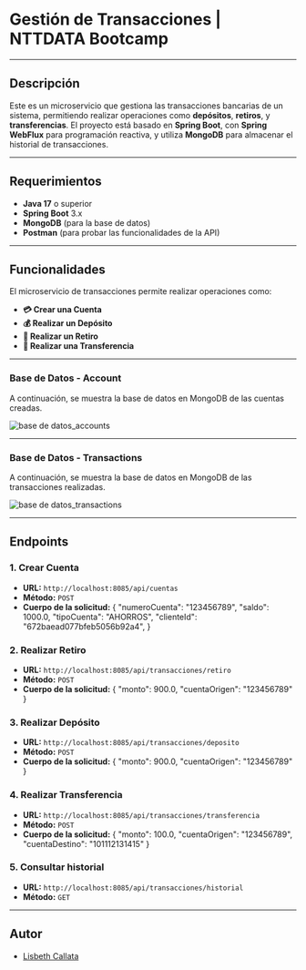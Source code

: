 # **Gestión de Transacciones | NTTDATA Bootcamp**

---

## Descripción

Este es un microservicio que gestiona las transacciones bancarias de un sistema, permitiendo realizar operaciones como **depósitos**, **retiros**, y **transferencias**. El proyecto está basado en **Spring Boot**, con **Spring WebFlux** para programación reactiva, y utiliza **MongoDB** para almacenar el historial de transacciones.

---

## **Requerimientos**

- **Java 17** o superior
- **Spring Boot** 3.x
- **MongoDB** (para la base de datos)
- **Postman** (para probar las funcionalidades de la API)

---

## **Funcionalidades**

El microservicio de transacciones permite realizar operaciones como:

- **💳 Crear una Cuenta**
- **💰 Realizar un Depósito**
- **💸 Realizar un Retiro**
- **🔄 Realizar una Transferencia**

---

### **Base de Datos - Account**
A continuación, se muestra la base de datos en MongoDB de las cuentas creadas.

![base de datos_accounts](https://github.com/user-attachments/assets/c27499ab-d93f-49b5-a97e-89f556d19bae)

---

### **Base de Datos - Transactions**
A continuación, se muestra la base de datos en MongoDB de las transacciones realizadas.

![base de datos_transactions](https://github.com/user-attachments/assets/f0b13af2-7b4a-47a2-9fc5-523decc3e8d3)

---

## **Endpoints**

### 1. **Crear Cuenta**

- **URL:** `http://localhost:8085/api/cuentas`
- **Método:** `POST`
- **Cuerpo de la solicitud:**
{
    "numeroCuenta": "123456789",
    "saldo": 1000.0,
    "tipoCuenta": "AHORROS",
    "clienteId": "672baead077bfeb5056b92a4",
}

### 2. **Realizar Retiro**

- **URL:** `http://localhost:8085/api/transacciones/retiro`
- **Método:** `POST`
- **Cuerpo de la solicitud:**
{
  "monto": 900.0,
  "cuentaOrigen": "123456789"
}

### 3. **Realizar Depósito**

- **URL:** `http://localhost:8085/api/transacciones/deposito`
- **Método:** `POST`
- **Cuerpo de la solicitud:** 
{
  "monto": 900.0,
  "cuentaOrigen": "123456789"
}

### 4. **Realizar Transferencia**

- **URL:** `http://localhost:8085/api/transacciones/transferencia`
- **Método:** `POST`
- **Cuerpo de la solicitud:** 
{
  "monto": 100.0,
  "cuentaOrigen": "123456789",
  "cuentaDestino": "101112131415"
}

### 5. **Consultar historial**

- **URL:** `http://localhost:8085/api/transacciones/historial`
- **Método:** `GET`

---

## **Autor**

- [Lisbeth Callata](https://github.com/lisbeth-callata)
